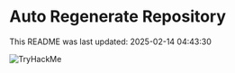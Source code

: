 # Auto Regenerate Repository

This README was last updated: 2025-02-14 04:43:30

 ![TryHackMe](https://tryhackme.com/badge/533634)